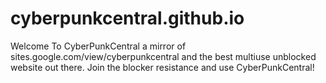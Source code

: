 # cyberpunkcentral.github.io
Welcome To CyberPunkCentral a mirror of sites.google.com/view/cyberpunkcentral and the best multiuse unblocked website out there. Join the blocker resistance and use CyberPunkCentral! 
